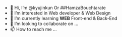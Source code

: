 - 👋 Hi, I’m @kyujinkun Or ##HamzaBouchtarate
- 👀 I’m interested in Web developer & Web Design
- 🌱 I’m currently learning  **WEB** Front-end & Back-End
- 💞️ I’m looking to collaborate on ...
- 📫 How to reach me ...

<!---
kyujinkun/kyujinkun is a ✨ special ✨ repository because its `README.md` (this file) appears on your GitHub profile.
You can click the Preview link to take a look at your changes.
--->
